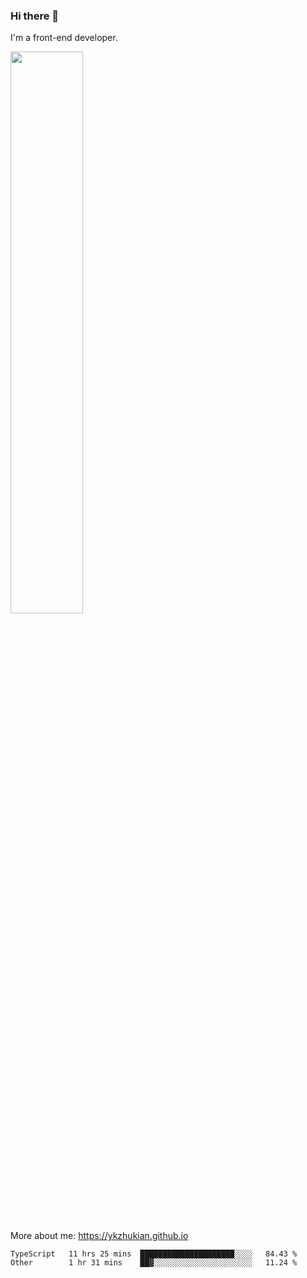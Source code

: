 ### Hi there 👋

I'm a front-end developer.

[<img width="48%" src="https://github-readme-stats.vercel.app/api?username=ykzhukian&show_icons=true&theme=dracula">](https://github.com/anuraghazra/github-readme-stats)

More about me: 
https://ykzhukian.github.io

<!--START_SECTION:waka-->

```text
TypeScript   11 hrs 25 mins  █████████████████████░░░░   84.43 %
Other        1 hr 31 mins    ██▓░░░░░░░░░░░░░░░░░░░░░░   11.24 %
```

<!--END_SECTION:waka-->
